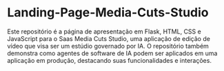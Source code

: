 # Landing-Page-Media-Cuts-Studio

Este repositório é a página de apresentação em Flask, HTML, CSS e JavaScript para o Saas Media Cuts Studio, uma aplicação de edição de vídeo que visa ser um estúdio governado por IA. O repositório também demonstra como agentes de software de IA podem ser aplicados em uma aplicação em produção, destacando suas funcionalidades e interações.
